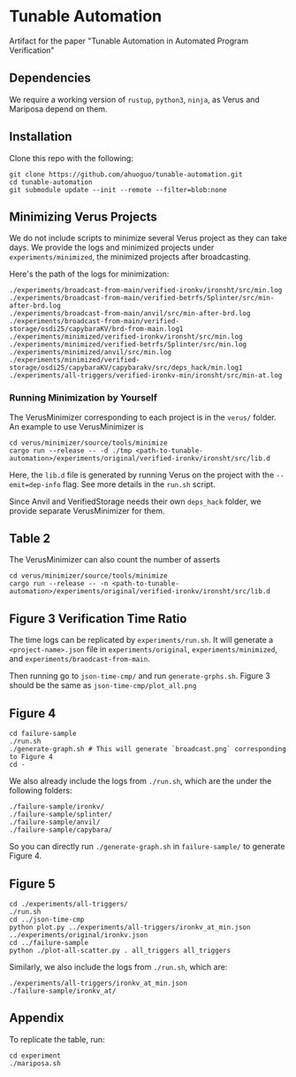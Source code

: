 # Tunable Automation

Artifact for the paper "Tunable Automation in Automated Program Verification"

## Dependencies

We require a working version of `rustup`, `python3`, `ninja`, as Verus and Mariposa depend on them.

## Installation

Clone this repo with the following:

```
git clone https://github.com/ahuoguo/tunable-automation.git
cd tunable-automation
git submodule update --init --remote --filter=blob:none
```

## Minimizing Verus Projects

We do not include scripts to minimize several Verus project as they can take days. We provide the logs and minimized projects under `experiments/minimized`, the minimized projects after broadcasting.

Here's the path of the logs for minimization:

```
./experiments/broadcast-from-main/verified-ironkv/ironsht/src/min.log
./experiments/broadcast-from-main/verified-betrfs/Splinter/src/min-after-brd.log
./experiments/broadcast-from-main/anvil/src/min-after-brd.log
./experiments/broadcast-from-main/verified-storage/osdi25/capybaraKV/brd-from-main.log1
./experiments/minimized/verified-ironkv/ironsht/src/min.log
./experiments/minimized/verified-betrfs/Splinter/src/min.log
./experiments/minimized/anvil/src/min.log
./experiments/minimized/verified-storage/osdi25/capybaraKV/capybarakv/src/deps_hack/min.log1
./experiments/all-triggers/verified-ironkv-min/ironsht/src/min-at.log
```

### Running Minimization by Yourself

The VerusMinimizer corresponding to each project is in the `verus/` folder. An example to use VerusMinimizer is

```
cd verus/minimizer/source/tools/minimize
cargo run --release -- -d ./tmp <path-to-tunable-automation>/experiments/original/verified-ironkv/ironsht/src/lib.d
```

Here, the `lib.d` file is generated by running Verus on the project with the `--emit=dep-info` flag. See more details in the `run.sh` script.

Since Anvil and VerifiedStorage needs their own `deps_hack` folder, we provide separate VerusMinimizer for them.

## Table 2

The VerusMinimizer can also count the number of asserts

```
cd verus/minimizer/source/tools/minimize 
cargo run --release -- -n <path-to-tunable-automation>/experiments/original/verified-ironkv/ironsht/src/lib.d

```

## Figure 3 Verification Time Ratio

The time logs can be replicated by `experiments/run.sh`. It will generate a `<project-name>.json` file in `experiments/original`, `experiments/minimized`, and `experiments/braodcast-from-main`.

Then running go to `json-time-cmp/` and run `generate-grphs.sh`. Figure 3 should be the same as `json-time-cmp/plot_all.png`

## Figure 4

```
cd failure-sample
./run.sh
./generate-graph.sh # This will generate `broadcast.png` corresponding to Figure 4
cd -
```

We also already include the logs from `./run.sh`, which are the under the following folders:

```
./failure-sample/ironkv/
./failure-sample/splinter/
./failure-sample/anvil/
./failure-sample/capybara/
```

So you can directly run `./generate-graph.sh` in `failure-sample/` to generate Figure 4.

## Figure 5

```
cd ./experiments/all-triggers/
./run.sh
cd ../json-time-cmp
python plot.py ../experiments/all-triggers/ironkv_at_min.json ../experiments/original/ironkv.json
cd ../failure-sample
python ./plot-all-scatter.py . all_triggers all_triggers
```

Similarly, we also include the logs from `./run.sh`, which are:

```
./experiments/all-triggers/ironkv_at_min.json
./failure-sample/ironkv_at/
```

## Appendix

To replicate the table, run:

```
cd experiment
./mariposa.sh
```
